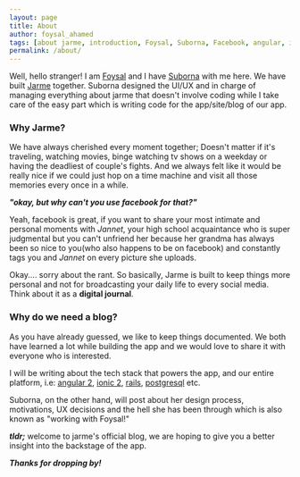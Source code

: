 ```yaml
---
layout: page
title: About
author: foysal_ahamed
tags: [about jarme, introduction, Foysal, Suborna, Facebook, angular, ionic, rails]
permalink: /about/
---
```


Well, hello stranger! I am [Foysal](https://foysal.it) and I have [Suborna](https://twitter.com/suborna00) with me here. We have built [Jarme](https://jarmemori.es) together. Suborna designed the UI/UX and in charge of managing everything about jarme that doesn't involve coding while I take care of the easy part which is writing code for the app/site/blog of our app.

### Why Jarme?

We have always cherished every moment together; Doesn't matter if it's traveling, watching movies, binge watching tv shows on a weekday or having the deadliest of couple's fights. And we always felt like it would be really nice if we could just hop on a time machine and visit all those memories every once in a while.

***"okay, but why can't you use facebook for that?"***

Yeah, facebook is great, if you want to share your most intimate and personal moments with *Jannet*, your high school acquaintance who is super judgmental but you can't unfriend her because her grandma has always been so nice to you(who also happens to be on facebook) and constantly tags you and *Jannet* on every picture she uploads.

Okay.... sorry about the rant. So basically, Jarme is built to keep things more personal and not for broadcasting your daily life to every social media. Think about it as a **digital journal**.  


### Why do we need a blog?

As you have already guessed, we like to keep things documented. We both have learned a lot while building the app and we would love to share it with everyone who is interested.

I will be writing about the tech stack that powers the app, and our entire platform, i.e: [angular 2](https://angular.io/), [ionic 2](http://ionicframework.com/docs/v2/), [rails](https://rubyonrails.org), [postgresql](https://www.postgresql.org/) etc.

Suborna, on the other hand, will post about her design process, motivations, UX decisions and the hell she has been through which is also known as "working with Foysal!"


***tldr;*** welcome to jarme's official blog, we are hoping to give you a better insight into the backstage of the app.

***Thanks for dropping by!***
